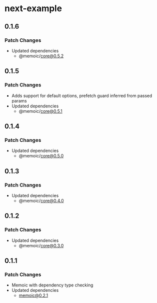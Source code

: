 # next-example

## 0.1.6

### Patch Changes

- Updated dependencies
  - @memoic/core@0.5.2

## 0.1.5

### Patch Changes

- Adds support for default options, prefetch guard inferred from passed params
- Updated dependencies
  - @memoic/core@0.5.1

## 0.1.4

### Patch Changes

- Updated dependencies
  - @memoic/core@0.5.0

## 0.1.3

### Patch Changes

- Updated dependencies
  - @memoic/core@0.4.0

## 0.1.2

### Patch Changes

- Updated dependencies
  - @memoic/core@0.3.0

## 0.1.1

### Patch Changes

- Memoic with dependency type checking
- Updated dependencies
  - memoic@0.2.1
